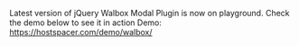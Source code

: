 Latest version of jQuery Walbox Modal Plugin is now on playground. Check the demo below to see it in action
Demo: https://hostspacer.com/demo/walbox/
